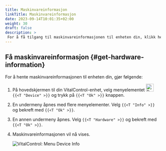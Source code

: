 ```yaml
---
title: Maskinvareinformasjon
linkTitle: Maskinvareinformasjon
date: 2023-09-14T10:01:35+02:00
weight: 30
draft: false
description: >
 For å få tilgang til maskinvareinformasjonen til enheten din, klikk her
---
```

## Få maskinvareinformasjon {#get-hardware-information}

For å hente maskinvareinformasjonen til enheten din, gjør følgende:

1. På hovedskjermen til din VitalControl-enhet, velg menyelementet <img src="/icons/device.svg" width="25" align="bottom" alt="Device" />  `{{<T "Device" >}}` og trykk på `{{<T "Ok" >}}` knappen.

2. En undermeny åpnes med flere menyelementer. Velg `{{<T "Info" >}}` og bekreft med `{{<T "Ok" >}}`.

3. En annen undermeny åpnes. Velg `{{<T "Hardware" >}}` og bekreft med `{{<T "Ok" >}}`.

4. Maskinvareinformasjonen vil nå vises.

   ![VitalControl: Menu Device Info](../images/hardware.png "Get hardware information")
